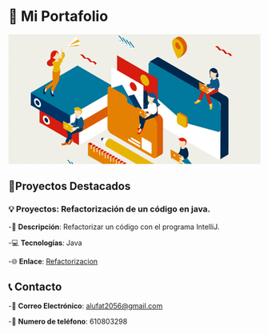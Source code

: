 # 📁 Mi Portafolio

![Mi imagen](portafolio.png)

## 🚀Proyectos Destacados

### 💡 Proyectos: Refactorización de un código en java.

-📝 **Descripción**: Refactorizar un código con el programa IntelliJ.

-💻 **Tecnologías**: Java

-🌐 **Enlace**: [Refactorizacion](https://github.com/tu_usuario/calculadora-propinas)


## 📞 Contacto

-📧 **Correo Electrónico**: alufat2056@gmail.com

-📱 **Numero de teléfono**: 610803298
